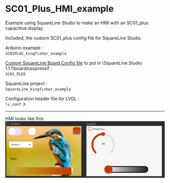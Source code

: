 # SC01_Plus_HMI_example
Example using SquareLine Studio to make an HMI with an SC01_plus capacitive display. 

Included, the custom SC01_plus config file for SquareLine Studio.

Arduino example :  
`SC01PLUS_kingfisher_example`

[Custom SquareLine Board Config file](https://docs.squareline.io/docs/obp/) to put in \SquareLine Studio 1.1.1\boards\espressif :   
`SC01_PLUS`

SquareLine project :  
`SquareLine_kingfisher_example  `

Configuration header file for LVGL :  
`lv_conf.h`

***

HMI looks like this:
![Alt text](display_ex.png "Title")
